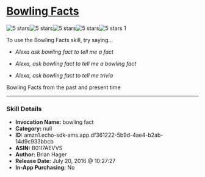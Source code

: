 # [Bowling Facts](http://alexa.amazon.com/#skills/amzn1.echo-sdk-ams.app.df361222-5b9d-4ae4-b2ab-14d9c933bbcb)
![5 stars](../../images/ic_star_black_18dp_1x.png)![5 stars](../../images/ic_star_black_18dp_1x.png)![5 stars](../../images/ic_star_black_18dp_1x.png)![5 stars](../../images/ic_star_black_18dp_1x.png)![5 stars](../../images/ic_star_black_18dp_1x.png) 1

To use the Bowling Facts skill, try saying...

* *Alexa ask bowling fact to tell me a fact*

* *Alexa, ask bowling fact to tell me a bowling fact*

* *Alexa, ask bowling fact to tell me trivia*

Bowling Facts from the past and present time

***

### Skill Details

* **Invocation Name:** bowling fact
* **Category:** null
* **ID:** amzn1.echo-sdk-ams.app.df361222-5b9d-4ae4-b2ab-14d9c933bbcb
* **ASIN:** B01I7AEVVS
* **Author:** Brian Hager
* **Release Date:** July 20, 2016 @ 10:27:27
* **In-App Purchasing:** No
